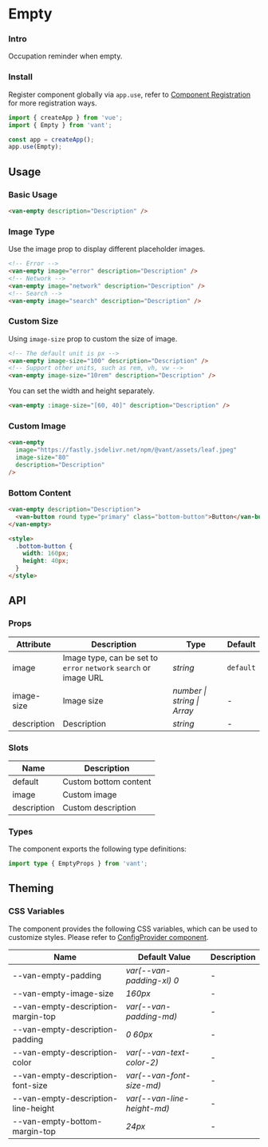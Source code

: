 # Empty

### Intro

Occupation reminder when empty.

### Install

Register component globally via `app.use`, refer to [Component Registration](#/en-US/advanced-usage#zu-jian-zhu-ce) for more registration ways.

```js
import { createApp } from 'vue';
import { Empty } from 'vant';

const app = createApp();
app.use(Empty);
```

## Usage

### Basic Usage

```html
<van-empty description="Description" />
```

### Image Type

Use the image prop to display different placeholder images.

```html
<!-- Error -->
<van-empty image="error" description="Description" />
<!-- Network -->
<van-empty image="network" description="Description" />
<!-- Search -->
<van-empty image="search" description="Description" />
```

### Custom Size

Using `image-size` prop to custom the size of image.

```html
<!-- The default unit is px -->
<van-empty image-size="100" description="Description" />
<!-- Support other units, such as rem, vh, vw -->
<van-empty image-size="10rem" description="Description" />
```

You can set the width and height separately.

```html
<van-empty :image-size="[60, 40]" description="Description" />
```

### Custom Image

```html
<van-empty
  image="https://fastly.jsdelivr.net/npm/@vant/assets/leaf.jpeg"
  image-size="80"
  description="Description"
/>
```

### Bottom Content

```html
<van-empty description="Description">
  <van-button round type="primary" class="bottom-button">Button</van-button>
</van-empty>

<style>
  .bottom-button {
    width: 160px;
    height: 40px;
  }
</style>
```

## API

### Props

| Attribute | Description | Type | Default |
| --- | --- | --- | --- |
| image | Image type, can be set to `error` `network` `search` or image URL | _string_ | `default` |
| image-size | Image size | _number \| string \| Array_ | - |
| description | Description | _string_ | - |

### Slots

| Name        | Description           |
| ----------- | --------------------- |
| default     | Custom bottom content |
| image       | Custom image          |
| description | Custom description    |

### Types

The component exports the following type definitions:

```ts
import type { EmptyProps } from 'vant';
```

## Theming

### CSS Variables

The component provides the following CSS variables, which can be used to customize styles. Please refer to [ConfigProvider component](#/en-US/config-provider).

| Name | Default Value | Description |
| --- | --- | --- |
| --van-empty-padding | _var(--van-padding-xl) 0_ | - |
| --van-empty-image-size | _160px_ | - |
| --van-empty-description-margin-top | _var(--van-padding-md)_ | - |
| --van-empty-description-padding | _0 60px_ | - |
| --van-empty-description-color | _var(--van-text-color-2)_ | - |
| --van-empty-description-font-size | _var(--van-font-size-md)_ | - |
| --van-empty-description-line-height | _var(--van-line-height-md)_ | - |
| --van-empty-bottom-margin-top | _24px_ | - |
